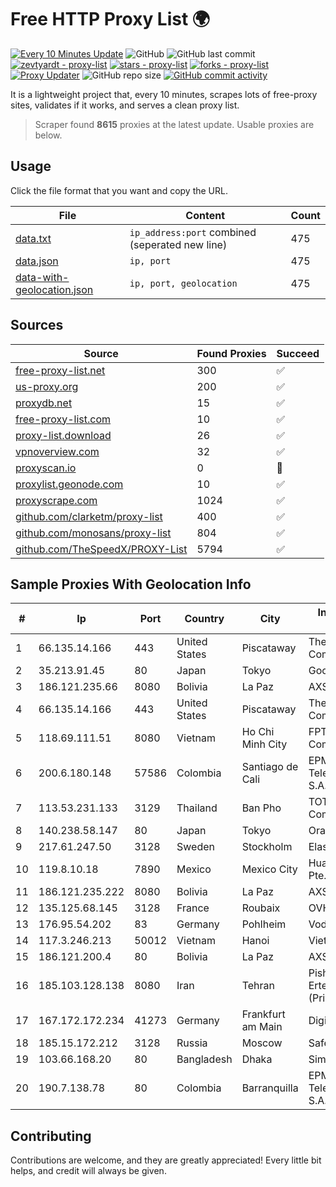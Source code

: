 
# Free HTTP Proxy List 🌍

[![Every 10 Minutes Update](https://github.com/mertguvencli/http-proxy-list/actions/workflows/main.yml/badge.svg?branch=main)](https://github.com/mertguvencli/http-proxy-list/actions/workflows/main.yml)
![GitHub](https://img.shields.io/github/license/mertguvencli/http-proxy-list)
![GitHub last commit](https://img.shields.io/github/last-commit/mertguvencli/http-proxy-list)
[![zevtyardt - proxy-list](https://img.shields.io/static/v1?label=zevtyardt&message=proxy-list&color=blue&logo=github)](https://github.com/zevtyardt/proxy-list "Go to GitHub repo")
[![stars - proxy-list](https://img.shields.io/github/stars/zevtyardt/proxy-list?style=social)](https://github.com/zevtyardt/proxy-list)
[![forks - proxy-list](https://img.shields.io/github/forks/zevtyardt/proxy-list?style=social)](https://github.com/zevtyardt/proxy-list)
[![Proxy Updater](https://github.com/zevtyardt/proxy-list/workflows/Proxy%20Updater/badge.svg)](https://github.com/zevtyardt/proxy-list/actions?query=workflow:"Proxy+Updater")
![GitHub repo size](https://img.shields.io/github/repo-size/zevtyardt/proxy-list)
[![GitHub commit activity](https://img.shields.io/github/commit-activity/m/zevtyardt/proxy-list?logo=commits)](https://github.com/zevtyardt/proxy-list/commits/main)

It is a lightweight project that, every 10 minutes, scrapes lots of free-proxy sites, validates if it works, and serves a clean proxy list.

> Scraper found **8615** proxies at the latest update. Usable proxies are below.

## Usage

Click the file format that you want and copy the URL.

|File|Content|Count|
|----|-------|-----|
|[data.txt](https://raw.githubusercontent.com/mertguvencli/http-proxy-list/main/proxy-list/data.txt)|`ip_address:port` combined (seperated new line)|475|
|[data.json](https://raw.githubusercontent.com/mertguvencli/http-proxy-list/main/proxy-list/data.json)|`ip, port`|475|
|[data-with-geolocation.json](https://raw.githubusercontent.com/mertguvencli/http-proxy-list/main/proxy-list/data-with-geolocation.json)|`ip, port, geolocation`|475|

## Sources

|Source|Found Proxies|Succeed|
|------|-------------|-------|
|[free-proxy-list.net](https://free-proxy-list.net)|300|✅|
|[us-proxy.org](https://www.us-proxy.org)|200|✅|
|[proxydb.net](http://proxydb.net)|15|✅|
|[free-proxy-list.com](https://free-proxy-list.com/?page=&port=&type%5B%5D=http&type%5B%5D=https&up_time=0&search=Search)|10|✅|
|[proxy-list.download](https://www.proxy-list.download/HTTP)|26|✅|
|[vpnoverview.com](https://vpnoverview.com/privacy/anonymous-browsing/free-proxy-servers)|32|✅|
|[proxyscan.io](https://www.proxyscan.io)|0|🚫|
|[proxylist.geonode.com](https://proxylist.geonode.com/api/proxy-list?limit=300&page=1&sort_by=lastChecked&sort_type=desc&protocols=http,https)|10|✅|
|[proxyscrape.com](https://api.proxyscrape.com/v2/?request=displayproxies&protocol=http&timeout=10000&country=all&ssl=all&anonymity=all)|1024|✅|
|[github.com/clarketm/proxy-list](https://raw.githubusercontent.com/clarketm/proxy-list/master/proxy-list-raw.txt)|400|✅|
|[github.com/monosans/proxy-list](https://raw.githubusercontent.com/monosans/proxy-list/main/proxies/http.txt)|804|✅|
|[github.com/TheSpeedX/PROXY-List](https://raw.githubusercontent.com/TheSpeedX/PROXY-List/master/http.txt)|5794|✅|


## Sample Proxies With Geolocation Info

|#|Ip|Port|Country|City|Internet Service Provider|
|-|--|----|-------|----|-------------------------|
|1|66.135.14.166|443|United States|Piscataway|The Constant Company, LLC|
|2|35.213.91.45|80|Japan|Tokyo|Google LLC|
|3|186.121.235.66|8080|Bolivia|La Paz|AXS Bolivia S. A.|
|4|66.135.14.166|443|United States|Piscataway|The Constant Company, LLC|
|5|118.69.111.51|8080|Vietnam|Ho Chi Minh City|FPT Telecom Company|
|6|200.6.180.148|57586|Colombia|Santiago de Cali|EPM Telecomunicaciones S.A. E.S.P.|
|7|113.53.231.133|3129|Thailand|Ban Pho|TOT Public Company Limited|
|8|140.238.58.147|80|Japan|Tokyo|Oracle Corporation|
|9|217.61.247.50|3128|Sweden|Stockholm|Elastx AB|
|10|119.8.10.18|7890|Mexico|Mexico City|Huawei International Pte. LTD|
|11|186.121.235.222|8080|Bolivia|La Paz|AXS Bolivia S. A.|
|12|135.125.68.145|3128|France|Roubaix|OVH SAS|
|13|176.95.54.202|83|Germany|Pohlheim|Vodafone GmbH|
|14|117.3.246.213|50012|Vietnam|Hanoi|Viettel Corporation|
|15|186.121.200.4|80|Bolivia|La Paz|AXS Bolivia S. A.|
|16|185.103.128.138|8080|Iran|Tehran|Pishgaman Toseeh Ertebatat Company (Private Joint Stock)|
|17|167.172.172.234|41273|Germany|Frankfurt am Main|DigitalOcean, LLC|
|18|185.15.172.212|3128|Russia|Moscow|SafeData LLC|
|19|103.66.168.20|80|Bangladesh|Dhaka|Simec System Ltd.|
|20|190.7.138.78|80|Colombia|Barranquilla|EPM Telecomunicaciones S.A. E.S.P.|



## Contributing

Contributions are welcome, and they are greatly appreciated! Every
little bit helps, and credit will always be given.

